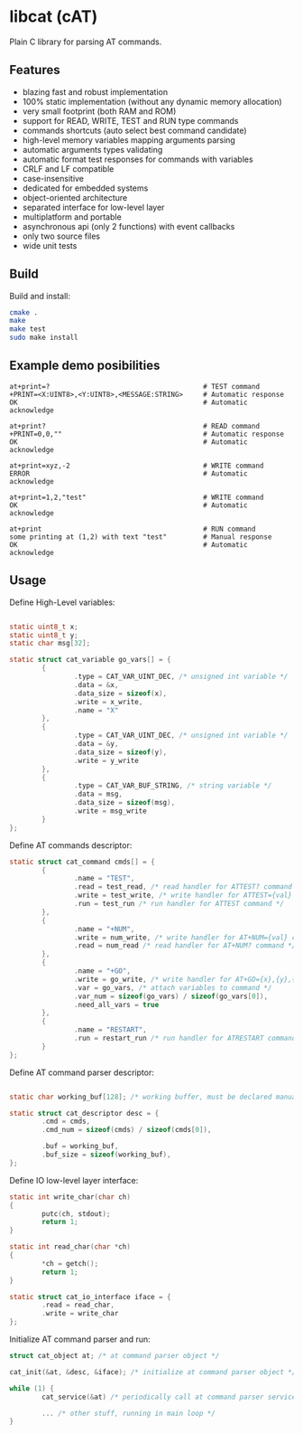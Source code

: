 # libcat (cAT)
Plain C library for parsing AT commands.

## Features
* blazing fast and robust implementation
* 100% static implementation (without any dynamic memory allocation)
* very small footprint (both RAM and ROM)
* support for READ, WRITE, TEST and RUN type commands
* commands shortcuts (auto select best command candidate)
* high-level memory variables mapping arguments parsing
* automatic arguments types validating
* automatic format test responses for commands with variables
* CRLF and LF compatible
* case-insensitive
* dedicated for embedded systems
* object-oriented architecture
* separated interface for low-level layer
* multiplatform and portable
* asynchronous api (only 2 functions) with event callbacks
* only two source files
* wide unit tests

## Build

Build and install:

```sh
cmake .
make
make test
sudo make install
```

## Example demo posibilities

```console
at+print=?                                      # TEST command
+PRINT=<X:UINT8>,<Y:UINT8>,<MESSAGE:STRING>     # Automatic response
OK                                              # Automatic acknowledge

at+print?                                       # READ command
+PRINT=0,0,""                                   # Automatic response
OK                                              # Automatic acknowledge

at+print=xyz,-2                                 # WRITE command
ERROR                                           # Automatic acknowledge

at+print=1,2,"test"                             # WRITE command
OK                                              # Automatic acknowledge

at+print                                        # RUN command
some printing at (1,2) with text "test"         # Manual response
OK                                              # Automatic acknowledge
```

## Usage

Define High-Level variables:

```c

static uint8_t x;
static uint8_t y;
static char msg[32];

static struct cat_variable go_vars[] = {
        {
                .type = CAT_VAR_UINT_DEC, /* unsigned int variable */
                .data = &x,
                .data_size = sizeof(x),
                .write = x_write,
                .name = "X"
        },
        {
                .type = CAT_VAR_UINT_DEC, /* unsigned int variable */
                .data = &y,
                .data_size = sizeof(y),
                .write = y_write
        },
        {
                .type = CAT_VAR_BUF_STRING, /* string variable */
                .data = msg,
                .data_size = sizeof(msg),
                .write = msg_write
        }
};
```

Define AT commands descriptor:

```c
static struct cat_command cmds[] = {
        {
                .name = "TEST",
                .read = test_read, /* read handler for ATTEST? command */
                .write = test_write, /* write handler for ATTEST={val} command */
                .run = test_run /* run handler for ATTEST command */
        },
        {
                .name = "+NUM",
                .write = num_write, /* write handler for AT+NUM={val} command */
                .read = num_read /* read handler for AT+NUM? command */
        },
        {
                .name = "+GO",
                .write = go_write, /* write handler for AT+GO={x},{y},{msg} command */
                .var = go_vars, /* attach variables to command */
                .var_num = sizeof(go_vars) / sizeof(go_vars[0]),
                .need_all_vars = true
        },
        {
                .name = "RESTART",
                .run = restart_run /* run handler for ATRESTART command */
        }
};
```

Define AT command parser descriptor:

```c

static char working_buf[128]; /* working buffer, must be declared manually */

static struct cat_descriptor desc = {
        .cmd = cmds,
        .cmd_num = sizeof(cmds) / sizeof(cmds[0]),

        .buf = working_buf,
        .buf_size = sizeof(working_buf),
};
```

Define IO low-level layer interface:

```c
static int write_char(char ch)
{
        putc(ch, stdout);
        return 1;
}

static int read_char(char *ch)
{
        *ch = getch();
        return 1;
}

static struct cat_io_interface iface = {
        .read = read_char,
        .write = write_char
};
```

Initialize AT command parser and run:

```c
struct cat_object at; /* at command parser object */

cat_init(&at, &desc, &iface); /* initialize at command parser object */

while (1) {
        cat_service(&at) /* periodically call at command parser service */

        ... /* other stuff, running in main loop */
}

```